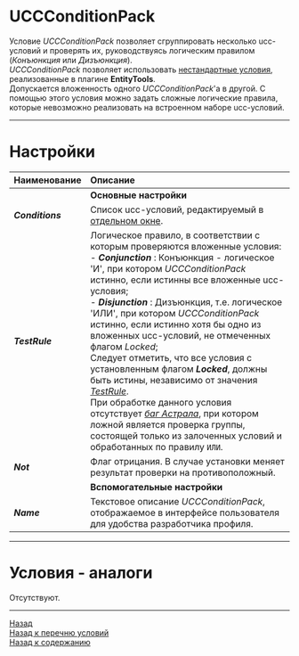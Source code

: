 # **UCCConditionPack**

Условие *UCCConditionPack* позволяет сгруппировать несколько ucc-условий и проверять их, руководствуясь логическим правилом (*Конъюнкция* или *Дизъюнкция*).  
*UCCConditionPack* позволяет использовать [нестандартные условия](../EntityTools-UccExtensions-RU.md#Условия "UCC условия"), реализованные в плагине **EntityTools**.  
Допускается вложенность одного *UCCConditionPack*'a в другой. С помощью этого условия можно задать сложные логические правила, которые невозможно реализовать на встроенном наборе ucc-условий.

---

# **Настройки**

| **Наименование** | **Описание** 
|:-----------------|:-------------
|| **Основные настройки**
|<a name ="ref-Conditions">***Conditions***</a><br/> | Список ucc-условий, редактируемый в [отдельном окне](../UccConditionListEditor-RU.md "Редактор ListConditions").
|<a name ="ref-TestRule">***TestRule***</a> | Логическое правило, в соответствии с которым проверяются вложенные условия:<br/>- ***Conjunction*** : Конъюнкция - логическое 'И', при котором *UCCConditionPack* истинно, если истинны все вложенные ucc-условия;<br/>- ***Disjunction*** : Дизъюнкция, т.е. логическое 'ИЛИ', при котором *UCCConditionPack* истинно, если истинно хотя бы одно из вложенных ucc-условий, не отмеченных флагом *Locked*;<br/>Следует отметить, что все условия с установленным флагом ***Locked***, должны быть истины, независимо от значения [*TestRule*](#ref-TestRule). <br/>При обработке данного условия отсутствует [*баг Астрала*](https://www.neverwinter-bot.com/forums/viewtopic.php?p=43910#p43910 "Описан в 'Примере 4'"), при котором ложной является проверка группы, состоящей только из залоченных условий и обработанных по правилу ``ИЛИ``.
|<a name ="ref-Not">***Not***</a> | Флаг отрицания. В случае установки меняет результат проверки на противоположный.
|| **Вспомогательные настройки**
|<a name ="ref-Name">***Name***</a> | Текстовое описание *UCCConditionPack*, отображаемое в интерфейсе пользователя для удобства разработчика профиля.

---

# **Условия - аналоги**
Отсутствуют.

---

<a href="javascript:history.back()">Назад</a>  
[Назад к перечню условий](../EntityTools-UccExtensions-RU.md#Условия)  
[Назад к содержанию](../EntityTools-UccExtensions-RU.md#Команды)